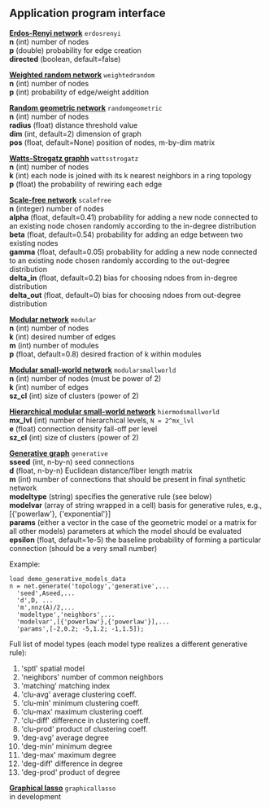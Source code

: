 ## Application program interface

<a name="erdosrenyi"/>**[Erdos-Renyi network](https://networkx.github.io/documentation/stable/reference/generated/networkx.generators.random_graphs.erdos_renyi_graph.html)** `erdosrenyi` <br>
**n** (int) number of nodes <br>
**p** (double) probability for edge creation <br>
**directed** (boolean, default=false) <br>

<a name="weightedrandom"/>**[Weighted random network](https://docs.google.com/viewer?a=v&pid=sites&srcid=c2Vhcy51cGVubi5lZHV8d2VpZ2h0ZWQtbmV0d29yay10b29sYm94fGd4OjQ2MWMwYTE5ODdlODMwZmU)** `weightedrandom` <br>
**n** (int) number of nodes<br>
**p** (int) probability of edge/weight addition<br>

<a name="randomgeometric"/>**[Random geometric network](https://networkx.github.io/documentation/stable/reference/generated/networkx.generators.geometric.random_geometric_graph.html)** `randomgeometric` <br>
**n** (int) number of nodes <br>
**radius** (float) distance threshold value <br>
**dim** (int, default=2) dimension of graph <br>
**pos** (float, default=None) position of nodes, m-by-dim matrix

<a name="wattsstrogatz"/>**[Watts-Strogatz graphh](https://networkx.github.io/documentation/stable/reference/generated/networkx.generators.random_graphs.watts_strogatz_graph.html)** `wattsstrogatz` <br>
**n** (int) number of nodes <br>
**k** (int) each node is joined with its k nearest neighbors in a ring topology <br>
**p** (float) the probability of rewiring each edge

<a name="scalefree"/>**[Scale-free network](https://networkx.github.io/documentation/stable/reference/generated/networkx.generators.directed.scale_free_graph.html)** `scalefree` <br>
**n** (integer) number of nodes <br>
**alpha** (float, default=0.41) probability for adding a new node connected to an existing node chosen randomly according to the in-degree distribution<br>
**beta** (float, default=0.54) probability for adding an edge between two existing nodes <br>
**gamma** (float, default=0.05) probability for adding a new node connected to an existing node chosen randomly according to the out-degree distribution <br>
**delta_in** (float, default=0.2) bias for choosing ndoes from in-degree distribution <br>
**delta_out** (float, default=0) bias for choosing ndoes from out-degree distribution

<a name="modular"/>**[Modular network](https://arxiv.org/pdf/1706.05117.pdf)** `modular` <br>
**n** (int) number of nodes<br>
**k** (int) desired number of edges<br>
**m** (int) number of modules<br>
**p** (float, default=0.8) desired fraction of k within modules

<a name="modularsmallworld"/>**[Modular small-world network](https://sites.google.com/site/bctnet/null#TOC-generative-network-models)** `modularsmallworld` <br>
**n** (int) number of nodes (must be power of 2) <br>
**k** (int) number of edges <br>
**sz_cl** (int) size of clusters (power of 2) <br>

<a name="hiermodsmallworld"/>**[Hierarchical modular small-world network](https://sites.google.com/site/bctnet/null#TOC-generative-network-models)** `hiermodsmallworld` <br>
**mx_lvl** (int) number of hierarchical levels, `N = 2^mx_lvl` <br>
**e** (float) connection density fall-off per level <br>
**sz_cl** (int) size of clusters (power of 2)

<a name="generative"/>**[Generative graph](https://sites.google.com/site/bctnet/null#TOC-generative-network-models)** `generative` <br>
**sseed** (int, n-by-n) seed connections <br>
**d** (float, n-by-n) Euclidean distance/fiber length matrix <br>
**m** (int) number of connections that should be present in final synthetic network <br>
**modeltype** (string) specifies the generative rule (see below) <br>
**modelvar** (array of string wrapped in a cell) basis for generative rules, e.g., [{'powerlaw'}, {'exponential'}] <br>
**params** (either a vector in the case of the geometric model or a matrix for all other models) parameters at which the model should be evaluated <br>
**epsilon** (float, default=1e-5) the baseline probability of forming a particular connection (should be a very small number) <br>

Example:
```
load demo_generative_models_data
n = net.generate('topology','generative',...
  'seed',Aseed,...
  'd',D, ...
  'm',nnz(A)/2,...
  'modeltype','neighbors',...
  'modelvar',[{'powerlaw'},{'powerlaw'}],...
  'params',[-2,0.2; -5,1.2; -1,1.5]);
```

Full list of model types (each model type realizes a different generative rule):
1.  'sptl'          spatial model
2.  'neighbors'     number of common neighbors
3.  'matching'      matching index
4.  'clu-avg'       average clustering coeff.
5.  'clu-min'       minimum clustering coeff.
6.  'clu-max'       maximum clustering coeff.
7.  'clu-diff'      difference in clustering coeff.
8.  'clu-prod'      product of clustering coeff.
9.  'deg-avg'       average degree
10. 'deg-min'       minimum degree
11. 'deg-max'       maximum degree
12. 'deg-diff'      difference in degree
13. 'deg-prod'      product of degree

<a name="graphicallasso"/>**[Graphical lasso](http://statweb.stanford.edu/~tibs/glasso/)** `graphicallasso` <br>
in development
